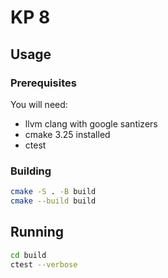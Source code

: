 # KP 8
## Usage
### Prerequisites
You will need:
- llvm clang with google santizers
- cmake 3.25 installed
- ctest
### Building
```bash
cmake -S . -B build
cmake --build build
```
## Running
```bash
cd build
ctest --verbose
```

